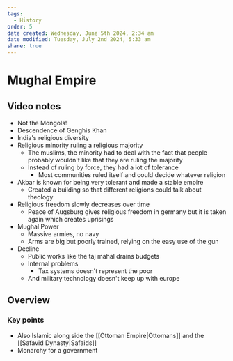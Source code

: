 ```yaml
---
tags:
  - History
order: 5
date created: Wednesday, June 5th 2024, 2:34 am
date modified: Tuesday, July 2nd 2024, 5:33 am
share: true
---
```

  
# Mughal Empire  
  
## Video notes  
  
- Not the Mongols!  
- Descendence of Genghis Khan  
- India's religious diversity  
- Religious minority ruling a religious majority  
  - The muslims, the minority had to deal with the fact that people probably wouldn't like that they are ruling the majority  
  - Instead of ruling by force, they had a lot of tolerance  
    - Most communities ruled itself and could decide whatever religion  
- Akbar is known for being very tolerant and made a stable empire  
  - Created a building so that different religions could talk about theology  
- Religious freedom slowly decreases over time  
  - Peace of Augsburg gives religious freedom in germany but it is taken again which creates uprisings  
- Mughal Power  
  - Massive armies, no navy  
  - Arms are big but poorly trained, relying on the easy use of the gun  
- Decline  
  - Public works like the taj mahal drains budgets  
  - Internal problems  
    - Tax systems doesn't represent the poor  
  - And military technology doesn't keep up with europe  
  
## Overview  
  
### Key points  
  
- Also Islamic along side the [[Ottoman Empire|Ottomans]] and the [[Safavid Dynasty|Safaids]]  
- Monarchy for a government  

